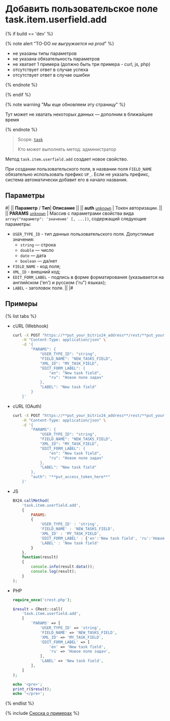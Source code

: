 # Добавить пользовательское поле task.item.userfield.add

{% if build == 'dev' %}

{% note alert "TO-DO _не выгружается на prod_" %}

- не указаны типы параметров
- не указана обязательность параметров
- не хватает 1 примера (должно быть три примера - curl, js, php)
- отсутствует ответ в случае успеха
- отсутствует ответ в случае ошибки

{% endnote %}

{% endif %}

{% note warning "Мы еще обновляем эту страницу" %}

Тут может не хватать некоторых данных — дополним в ближайшее время

{% endnote %}

> Scope: [`task`](../../scopes/permissions.md)
>
> Кто может выполнять метод: администратор

Метод `task.item.userfield.add` создает новое свойство.

При создании пользовательского поля, в названии поля `FIELD_NAME` обязательно использовать префикс `UF_`. Если не указать префикс, система автоматически добавит его в начало названия.

## Параметры

#|
|| **Параметр** / **Тип**| **Описание** ||
|| **auth**
[`unknown`](../../data-types.md) | Токен авторизации. ||
|| **PARAMS**
[`unknown`](../../data-types.md) | Массив с параметрами свойства вида `array("параметр": 'значение' [, ...])`, содержащий следующие параметры: 
- `USER_TYPE_ID` - тип данных пользовательского поля. Допустимые значения: 
  - `string` — строка
  - `double` — число
  - `date` — дата
  - `boolean` — да/нет  
- `FIELD_NAME` - код поля; 
- `XML_ID` - внешний код; 
- `EDIT_FORM_LABEL` - подпись в форме форматирования (указывается на английском ('en') и русском ('ru") языках); 
- `LABEL` - заголовок поля. ||
|#

## Примеры

{% list tabs %}

- cURL (Webhook)

    ```bash
    curl -X POST "https://**put_your_bitrix24_address**/rest/**put_your_user_id_here**/**put_your_webbhook_here**/task.item.userfield.add" \
        -H "Content-Type: application/json" \
        -d '{
            "PARAMS": {
                "USER_TYPE_ID": "string",
                "FIELD_NAME": "NEW_TASKS_FIELD",
                "XML_ID": "MY_TASK_FIELD",
                "EDIT_FORM_LABEL": {
                    "en": "New task field",
                    "ru": "Новое поле задач"
                },
                "LABEL": "New task field"
            }
        }'
    ```

- cURL (OAuth)

    ```bash
    curl -X POST "https://**put_your_bitrix24_address**/rest/**put_your_user_id_here**/**put_your_webbhook_here**/task.item.userfield.add" \
        -H "Content-Type: application/json" \
        -d '{
            "PARAMS": {
                "USER_TYPE_ID": "string",
                "FIELD_NAME": "NEW_TASKS_FIELD",
                "XML_ID": "MY_TASK_FIELD",
                "EDIT_FORM_LABEL": {
                    "en": "New task field",
                    "ru": "Новое поле задач"
                },
                "LABEL": "New task field"
            },
            "auth": "**put_access_token_here**"
        }'
    ```

- JS

    ```js
    BX24.callMethod(
        'task.item.userfield.add',
        {
            PARAMS:
            {
                'USER_TYPE_ID' : 'string',
                'FIELD_NAME' : 'NEW_TASKS_FIELD',
                'XML_ID' : 'MY_TASK_FIELD',
                'EDIT_FORM_LABEL' : {'en':'New task field', 'ru':'Новое поле задач'},
                'LABEL' : 'New task field'
            }
        },
        function(result)
        {
            console.info(result.data());
            console.log(result);
        }
    );
    ```

- PHP

    ```php
    require_once('crest.php');

    $result = CRest::call(
        'task.item.userfield.add',
        [
            'PARAMS' => [
                'USER_TYPE_ID' => 'string',
                'FIELD_NAME' => 'NEW_TASKS_FIELD',
                'XML_ID' => 'MY_TASK_FIELD',
                'EDIT_FORM_LABEL' => [
                    'en' => 'New task field',
                    'ru' => 'Новое поле задач',
                ],
                'LABEL' => 'New task field',
            ],
        ]
    );

    echo '<pre>';
    print_r($result);
    echo '</pre>';
    ```

{% endlist %}

{% include [Сноска о примерах](../../../_includes/examples.md) %}